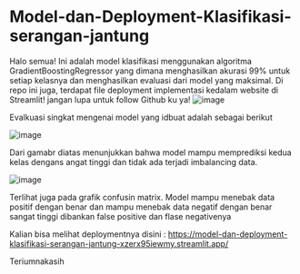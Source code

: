# Model-dan-Deployment-Klasifikasi-serangan-jantung
Halo semua! Ini adalah model klasifikasi menggunakan algoritma GradientBoostingRegressor yang dimana menghasilkan akurasi 99% untuk setiap kelasnya dan menghasilkan evaluasi dari model yang maksimal. Di repo ini juga, terdapat file deployment implementasi kedalam website di Streamlit! jangan lupa untuk follow Github ku ya!
![image](https://github.com/Mazcho/Model-dan-Deployment-Klasifikasi-serangan-jantung/assets/77985996/f917b649-3429-4733-988c-460222081c9e)

Evalkuasi singkat mengenai model yang idbuat adalah sebagai berikut

![image](https://github.com/Mazcho/Model-dan-Deployment-Klasifikasi-serangan-jantung/assets/77985996/74ec015e-cbdf-4c96-a172-4bfc8c7061fe)

Dari gamabr diatas menunjukkan bahwa model mampu memprediksi kedua kelas dengans angat tinggi dan tidak ada terjadi imbalancing data. 

![image](https://github.com/Mazcho/Model-dan-Deployment-Klasifikasi-serangan-jantung/assets/77985996/c6240530-51d8-4a10-89e1-fd7c88c8dd95)

Terlihat juga pada grafik confusin matrix. Model mampu menebak data positif dengan benar dan mampu menebak data negatif dengan benar sangat tinggi dibankan false positive dan flase negativenya

Kalian bisa melihat deploymentnya disini :
https://model-dan-deployment-klasifikasi-serangan-jantung-xzerx95iewmy.streamlit.app/

Teriumnakasih




